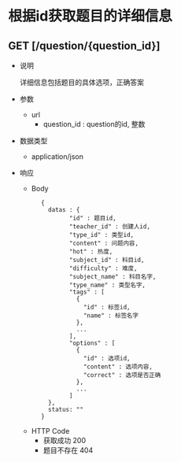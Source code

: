 #  根据id获取题目的详细信息

## GET [/question/{question_id}]
+ 说明

  详细信息包括题目的具体选项，正确答案

+ 参数
  + url
    + question_id : question的id, 整数

+ 数据类型
  + application/json

+ 响应
  + Body
  ```
        {
          datas : {
                "id" : 题目id,
                "teacher_id" : 创建人id,
                "type_id" : 类型id,
                "content" : 问题内容,
                "hot" : 热度,
                "subject_id" : 科目id,
                "difficulty" : 难度,
                "subject_name" : 科目名字,
                "type_name" : 类型名字,
                "tags" : [
                  {
                    "id" : 标签id,
                    "name" : 标签名字
                  },
                  ...
                ],
                "options" : [
                  {
                    "id" : 选项id,
                    "content" : 选项内容,
                    "correct" : 选项是否正确
                  },
                  ...
                ]  
          },
          status: ""
        }
  ```
  + HTTP Code
    + 获取成功 200
    + 题目不存在 404
